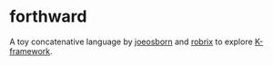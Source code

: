 # forthward

A toy concatenative language by [joeosborn](https://github.com/joeosborn) and [robrix](https://github.com/robrix) to explore [K-framework](http://k-framework.org).
